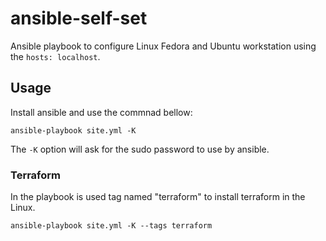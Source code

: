 # ansible-self-set
Ansible playbook to configure Linux Fedora and Ubuntu workstation using the `hosts: localhost`.

## Usage
Install ansible and use the commnad bellow:
```
ansible-playbook site.yml -K
```
The `-K` option will ask for the sudo password to use by ansible.

### Terraform
In the playbook is used tag named "terraform" to install terraform in the Linux. 
```
ansible-playbook site.yml -K --tags terraform
```